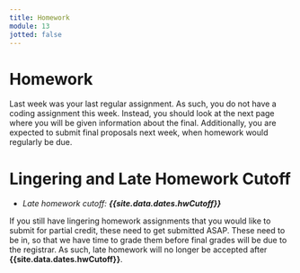 ```yaml
---
title: Homework
module: 13
jotted: false
---
```


# Homework

Last week was your last regular assignment. As such, you do not have a coding assignment this week. Instead, you should look at the next page where you will be given information about the final. Additionally, you are expected to submit final proposals next week, when homework would regularly be due.

# Lingering and Late Homework Cutoff

- _Late homework cutoff: **{{site.data.dates.hwCutoff}}**_

If you still have lingering homework assignments that you would like to submit for partial credit, these need to get submitted ASAP. These need to be in, so that we have time to grade them before final grades will be due to the registrar. As such, late homework will no longer be accepted after **{{site.data.dates.hwCutoff}}**.
